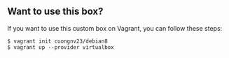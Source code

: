 ## Want to use this box?

If you want to use this custom box on Vagrant, you can follow these steps:

```
$ vagrant init cuongnv23/debian8
$ vagrant up --provider virtualbox

```
